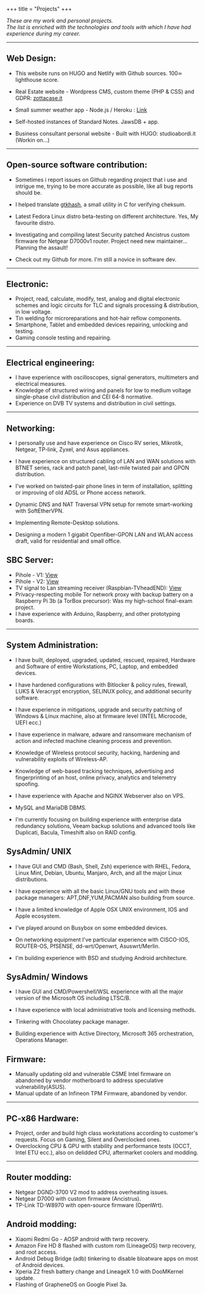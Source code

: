 +++
title = "Projects"
+++

_These are my work and personal projects._ <br>
_The list is enriched with the technologies and tools with which I have had experience during my career._

-----------

Web Design:
-----------
* This website runs on HUGO and Netlify with Github sources. 100≃ lighthouse score. 
* Real Estate website - Wordpress CMS, custom theme (PHP & CSS) and GDPR: <a href="https://www.zottacase.it">zottacase.it</a>
* Small summer weather app - Node.js / Heroku : <a href="https://app-meteo-mf.herokuapp.com/">Link</a>
* Self-hosted instances of Standard Notes. JawsDB + app.

* Business consultant personal website - Built with HUGO: studioabordi.it (Workin on...)

-----------

Open-source software contribution:
-----------
* Sometimes i report issues on Github regarding project that i use and intrigue me, trying to be more accurate as possible, like all bug reports should be.
* I helped translate <a href="https://github.com/tristanheaven/gtkhash">gtkhash</a>, a small utility in C for verifying cheksum.
* Latest Fedora Linux distro beta-testing on different architecture. Yes, My favourite distro.
* Investigating and compiling latest Security patched Ancistrus custom firmware for Netgear D7000v1 router. Project need new maintainer... Planning the assault!

* Check out my Github for more. I'm still a novice in software dev.

-----------

Electronic:
-----------
* Project, read, calculate, modify, test, analog and digital electronic schemes and logic circuits for TLC and signals processing & distribution, in low voltage. 
* Tin welding for microreparations and hot-hair reflow components.
* Smartphone, Tablet and embedded devices repairing, unlocking and testing.
* Gaming console testing and repairing.

-----------

Electrical engineering:
-----------
* I have experience with oscilloscopes, signal generators, multimeters and electrical measures.
* Knowledge of structured wiring and panels for low to medium voltage single-phase civil distribution and CEI 64-8 normative.
* Experience on DVB TV systems and distribution in civil settings.   

-----------

Networking:
-----------
* I personally use and have experience on Cisco RV series, Mikrotik, Netgear, TP-link, Zyxel, and Asus appliances.
* I have experience on structured cabling of LAN and WAN solutions with BTNET series, rack and patch panel, last-mile twisted pair and GPON distribution.
* I've worked on twisted-pair phone lines in term of installation, splitting or improving of old ADSL or Phone access network.

* Dynamic DNS and NAT Traversal VPN setup for remote smart-working with SoftEtherVPN.
* Implementing Remote-Desktop solutions. 
* Designing a modern 1 gigabit Openfiber-GPON LAN and WLAN access draft, valid for residential and small office.

SBC Server:
-----------
* Pihole - V1: <a href="https://www.dropbox.com/s/1hi3z70x1bjkyrz/pihole.JPG?dl=0">View</a>
* Pihole - V2: <a href="https://www.dropbox.com/s/n4hi4smvbfdod5t/2.jpg?dl=0">View</a>
* TV signal to Lan streaming receiver (Raspbian-TVheadEND): <a href="https://www.dropbox.com/s/jqgjcahtn6vwgqy/3.jpg?dl=0">View</a>
* Privacy-respecting mobile Tor network proxy with backup battery on a Raspberry Pi 3b (a TorBox precursor): Was my high-school final-exam project.
* I have experience with Arduino, Raspberry, and other prototyping boards.

-----------

System Administration:
-----------
* I have built, deployed, upgraded, updated, rescued, repaired, Hardware and Software of entire Workstations, PC, Laptop, and embedded devices.
* I have hardened configurations with Bitlocker & policy rules, firewall, LUKS & Veracrypt encryption, SELINUX policy, and additional security software.
* I have experience in mitigations, upgrade and security patching of Windows & Linux machine, also at firmware level (INTEL Microcode, UEFI ecc.) 
* I have experience in malware, adware and ransomware mechanism of action and infected machine cleaning process and prevention.
* Knowledge of Wireless protocol security, hacking, hardening and vulnerability exploits of Wireless-AP. 
* Knowledge of web-based tracking techniques, advertising and fingerprinting of an host, online privacy, analytics and telemetry spoofing.
* I have experience with Apache and NGINX Webserver also on VPS.
* MySQL and MariaDB DBMS.

* I'm currently focusing on building experience with enterprise data redundancy solutions, Veeam backup solutions and advanced tools like Duplicati, Bacula, Timeshift also on RAID config.

SysAdmin/ UNIX 
-----------
* I have GUI and CMD (Bash, Shell, Zsh) experience with RHEL, Fedora, Linux Mint, Debian, Ubuntu, Manjaro, Arch, and all the major Linux distributions.
* I have experience with all the basic Linux/GNU tools and with these package managers: APT,DNF,YUM,PACMAN also building from source.
* I have a limited knowledge of Apple OSX UNIX environment, IOS and Apple ecosystem.
* I've played around on Busybox on some embedded devices.
* On networking equipment I've particular experience with CISCO-IOS, ROUTER-OS, PfSENSE, dd-wrt/Openwrt, Asuswrt/Merlin.

* I'm building experience with BSD and studying Android architecture.

SysAdmin/ Windows
-----------
* I have GUI and CMD/Powershell/WSL experience with all the major version of the Microsoft OS including LTSC/B.
* I have experience with local administrative tools and licensing methods.
* Tinkering with Chocolatey package manager.

* Building experience with Active Directory, Microsoft 365 orchestration, Operations Manager.

Firmware:
-----------
* Manually updating old and vulnerable CSME Intel firmware on abandoned by vendor motherboard to address speculative vulnerability(ASUS).
* Manual update of an Infineon TPM Firmware, abandoned by vendor.

-----------

PC-x86 Hardware:
-----------
* Project, order and build high class workstations according to customer's requests. Focus on Gaming, Silent and Overclocked ones.
* Overclocking CPU & GPU with stability and performance tests (OCCT, Intel ETU ecc.), also on delidded CPU, aftermarket coolers and modding.

-----------

Router modding:
-----------
* Netgear DGND-3700 V2 mod to address overheating issues.
* Netgear D7000 with custom firmware (Ancistrus).
* TP-Link TD-W8970 with open-source firmware (OpenWrt).

Android modding:
-----------
* Xiaomi Redmi Go - AOSP android with twrp recovery.
* Amazon Fire HD 8 flashed with custom rom (LineageOS) twrp recovery, and root access.
* Android Debug Bridge (adb) tinkering to disable bloatware apps on most of Android devices.
* Xperia Z2 fresh battery change and LineageX 1.0 with DooMKernel update.
* Flashing of GrapheneOS on Google Pixel 3a.

